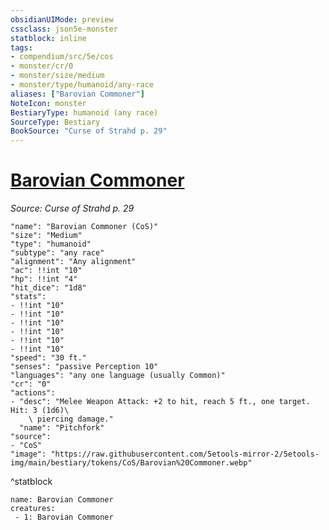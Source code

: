 ```yaml
---
obsidianUIMode: preview
cssclass: json5e-monster
statblock: inline
tags:
- compendium/src/5e/cos
- monster/cr/0
- monster/size/medium
- monster/type/humanoid/any-race
aliases: ["Barovian Commoner"]
NoteIcon: monster
BestiaryType: humanoid (any race)
SourceType: Bestiary
BookSource: "Curse of Strahd p. 29"
---
```

# [Barovian Commoner](2-Mechanics/CLI/bestiary/humanoid/barovian-commoner-cos.md)
*Source: Curse of Strahd p. 29*  

```statblock
"name": "Barovian Commoner (CoS)"
"size": "Medium"
"type": "humanoid"
"subtype": "any race"
"alignment": "Any alignment"
"ac": !!int "10"
"hp": !!int "4"
"hit_dice": "1d8"
"stats":
- !!int "10"
- !!int "10"
- !!int "10"
- !!int "10"
- !!int "10"
- !!int "10"
"speed": "30 ft."
"senses": "passive Perception 10"
"languages": "any one language (usually Common)"
"cr": "0"
"actions":
- "desc": "Melee Weapon Attack: +2 to hit, reach 5 ft., one target. Hit: 3 (1d6)\
    \ piercing damage."
  "name": "Pitchfork"
"source":
- "CoS"
"image": "https://raw.githubusercontent.com/5etools-mirror-2/5etools-img/main/bestiary/tokens/CoS/Barovian%20Commoner.webp"
```
^statblock

```encounter-table
name: Barovian Commoner
creatures:
 - 1: Barovian Commoner
```